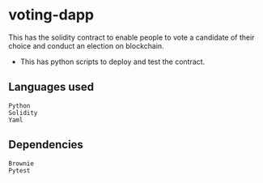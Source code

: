 # voting-dapp
  This has the solidity contract to enable people to vote a candidate of their choice  and conduct an election on blockchain.
  - This has python scripts to deploy and test the contract.

 
 ## Languages used
    Python
    Solidity
    Yaml
 ## Dependencies
    Brownie
    Pytest
                       
